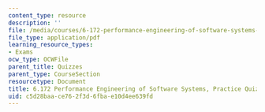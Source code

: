 ```yaml
---
content_type: resource
description: ''
file: /media/courses/6-172-performance-engineering-of-software-systems-fall-2018/c5d28baace762f3d6fbae10d4ee639fd_MIT6_172F18_practicequiz4answers.pdf
file_type: application/pdf
learning_resource_types:
- Exams
ocw_type: OCWFile
parent_title: Quizzes
parent_type: CourseSection
resourcetype: Document
title: 6.172 Performance Engineering of Software Systems, Practice Quiz 4 Solutions
uid: c5d28baa-ce76-2f3d-6fba-e10d4ee639fd
---
```

